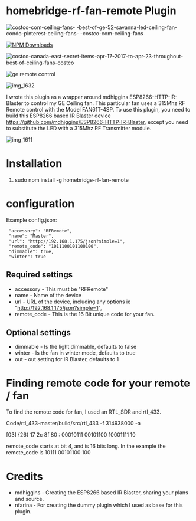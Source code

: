 # homebridge-rf-fan-remote Plugin

![costco-com-ceiling-fans- -best-of-ge-52-savanna-led-ceiling-fan-condo-pinterest-ceiling-fans- -costco-com-ceiling-fans](https://user-images.githubusercontent.com/19808920/33534751-8e1d49ae-d877-11e7-88ed-f0be6097d82e.jpg)

[![NPM Downloads](https://img.shields.io/npm/dm/homebridge-rf-fan-remote.svg?style=flat)](https://npmjs.org/package/homebridge-rf-fan-remote)

![costco-canada-east-secret-items-apr-17-2017-to-apr-23-throughout-best-of-ceiling-fans-costco](https://user-images.githubusercontent.com/19808920/33534765-9a6058c8-d877-11e7-95ac-e7aa88b3680a.jpg)

![ge remote control](https://user-images.githubusercontent.com/19808920/33534890-52a6856a-d878-11e7-9e0d-cb5eace6d625.jpg)

![img_1632](https://user-images.githubusercontent.com/19808920/33534893-555d872c-d878-11e7-9351-683fe568c716.JPG)

I wrote this plugin as a wrapper around mdhiggins ESP8266-HTTP-IR-Blaster to control my GE Ceiling fan. This particular fan uses a 315Mhz RF Remote control with the Model FAN61T-4SP. To use this plugin, you need to build this ESP8266 based IR Blaster device https://github.com/mdhiggins/ESP8266-HTTP-IR-Blaster, except you need to substitute the LED with a 315Mhz RF Transmitter module.

![img_1611](https://user-images.githubusercontent.com/19808920/33053269-aee42054-ce40-11e7-9c74-7fee8e975782.JPG)

# Installation

1. sudo npm install -g homebridge-rf-fan-remote

# configuration

Example config.json:

```
 "accessory": "RFRemote",
 "name": "Master",
 "url": "http://192.168.1.175/json?simple=1",
 "remote_code": "1011100101100100",
 "dimmable": true,
 "winter": true
```

## Required settings

* accessory     - This must be "RFRemote"
* name          - Name of the device
* url           - URL of the device, including any options ie "http://192.168.1.175/json?simple=1",
* remote_code   - This is the 16 Bit unique code for your fan.

## Optional settings

* dimmable - Is the light dimmable, defaults to false
* winter   - Is the fan in winter mode, defaults to true
* out      - out setting for IR Blaster, defaults to 1

# Finding remote code for your remote / fan

To find the remote code for fan, I used an RTL_SDR and rtl_433.

Code/rtl_433-master/build/src/rtl_433 -f 314938000 -a

[03] {26} 17 2c 8f 80 : 00010111 00101100 10001111 10

remote_code starts at bit 4, and is 16 bits long.  In the example the remote_code is
10111 00101100 100

# Credits

* mdhiggins - Creating the ESP8266 based IR Blaster, sharing your plans and source.
* nfarina - For creating the dummy plugin which I used as base for this plugin.
